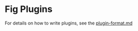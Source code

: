# Fig Plugins

For details on how to write plugins, see the [plugin-format.md](/manifest-format.md)
